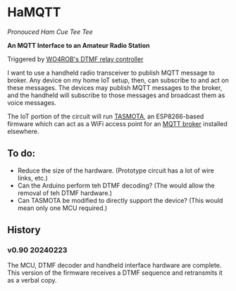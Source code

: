 # HaMQTT
_Pronouced Ham Cue Tee Tee_

**An MQTT Interface to an Amateur Radio Station**

Triggered by [WO4ROB's DTMF relay controller](http://51454.nodes.allstarlink.org/DTMF-Remote-Control.html)

I want to use a handheld radio transceiver to publish MQTT message to broker. Any device on my home IoT setup, then, can subscribe to and act on these messages. The devices may publish MQTT messages to the broker, and the handheld will subscribe to those messages and broadcast them as voice messages.

The IoT portion of the circuit will run [TASMOTA](https://tasmota.github.io/), an ESP8266-based firmware which can act as a WiFi access point for an [MQTT broker](https://en.wikipedia.org/wiki/MQTT) installed elsewhere.

## To do:
- Reduce the size of the hardware. (Prototype circuit has a lot of wire links, etc.)
- Can the Arduino perform teh DTMF decoding? (The would allow the removal of teh DTMF hardware.)
- Can TASMOTA be modified to directly support the device? (This would mean only one MCU required.)

## History
### v0.90 20240223

The MCU, DTMF decoder and handheld interface hardware are complete. This version of the firmware receives a DTMF sequence and retransmits it as a verbal copy.
